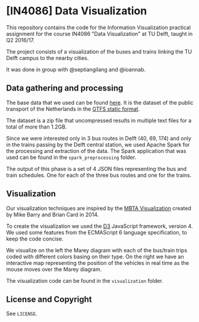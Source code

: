 # [IN4086] Data Visualization

This repository contains the code for the Information Visualization practical assignment for the course IN4086 "Data Visualization" at TU Delft, taught in Q2 2016/17.

The project consists of a visualization of the buses and trains linking the TU Delft campus to the nearby cities.

It was done in group with @septiangilang and @ioannab.

## Data gathering and processing

The base data that we used can be found [here](http://gtfs.openov.nl/gtfs/). It is the dataset of the public transport of the Netherlands in the [GTFS static format](https://developers.google.com/transit/gtfs/).

The dataset is a zip file that uncompressed results in multiple text files for a total of more than 1.2GB.

Since we were interested only in 3 bus routes in Delft (40, 69, 174) and only in the trains passing by the Delft central station, we used Apache Spark for the processing and extraction of the data. The Spark application that was used can be found in the `spark_preprocessing` folder.

The output of this phase is a set of 4 JSON files representing the bus and train schedules. One for each of the three bus routes and one for the trains.

## Visualization

Our visualization techniques are inspired by the [MBTA Visualization](http://mbtaviz.github.io/) created by Mike Barry and Brian Card in 2014.

To create the visualization we used the [D3](https://d3js.org/) JavaScript framework, version 4. We used some features from the ECMAScript 6 language specification, to keep the code concise.

We visualize on the left the Marey diagram with each of the bus/train trips coded with different colors basing on their type. On the right we have an interactive map representing the position of the vehicles in real time as the mouse moves over the Marey diagram.

The visualization code can be found in the `visualization` folder.

## License and Copyright

See `LICENSE`.
